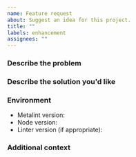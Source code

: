 ```yaml
---
name: Feature request
about: Suggest an idea for this project.
title: ""
labels: enhancement
assignees: ""
---
```


### Describe the problem

<!-- A clear and concise description of what the problem is. Ex. I'm always
     frustrated when [...] -->

### Describe the solution you'd like

<!-- A clear and concise description of what you want to happen. -->

### Environment

- Metalint version<!-- e.g. 0.14.0 -->:
- Node version<!-- e.g. v20.5.1 -->:
- Linter version (if appropriate)<!-- e.g. eslint 8.48.0 -->:

### Additional context

<!-- Add any other context about the feature request here. -->
